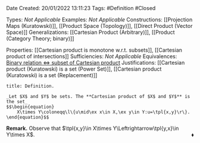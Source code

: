 <br />
<br />

Date Created: 20/01/2022 13:11:23
Tags: #Definition #Closed

Types: _Not Applicable_
Examples: _Not Applicable_ 
Constructions: [[Projection Maps (Kuratowski)]], [[Product Space (Topology)]], [[Direct Product (Vector Space)]]
Generalizations: [[Cartesian Product (Arbitrary)]], [[Product (Category Theory; binary)]]

Properties: [[Cartesian product is monotone w.r.t. subsets]], [[Cartesian product of intersections]]
Sufficiencies: _Not Applicable_
Equivalences: [Binary relation $\Leftrightarrow$ subset of Cartesian product](Binary%20relation%20iff%20subset%20of%20Cartesian%20product.md)
Justifications: [[Cartesian product (Kuratowski) is a set (Power Set)]], [[Cartesian product (Kuratowski) is a set (Replacement)]]

``` ad-Definition
title: Definition.

_Let $X$ and $Y$ be sets. The **Cartesian product of $X$ and $Y$** is the set_
$$\begin{equation}
    X\times Y\coloneqq\l\{u\mid\ex x\in X,\ex y\in Y:u=\tpl{x,y}\r\}.
\end{equation}$$

```

**Remark.** Observe that $\tpl{x,y}\in X\times Y\Leftrightarrow\tpl{y,x}\in Y\times X$.<span style="float:right;">$\blacklozenge$</span>

